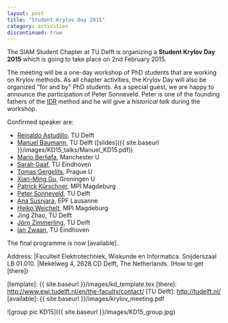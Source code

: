 ```yaml
---
layout: post
title: "Student Krylov Day 2015"
category: activities
discontinued: true
---
```


The SIAM Student Chapter at TU Delft is organizing a **Student Krylov Day
2015** which is going to take place on 2nd February 2015.

The meeting will be a one-day workshop of PhD students that are working on
Krylov methods.  As all chapter activities, the Krylov Day will also be
organized "for and by" PhD students.  As a special guest, we are happy to
announce the participation of Peter Sonneveld.  Peter is one of the founding
fathers of the [IDR] method and he will give a *historical talk* during the
workshop.

Confirmed speaker are:

* [Reinaldo Astudillo], TU Delft
* [Manuel Baumann], TU Delft ([slides]({{ site.baseurl }}/images/KD15_talks/Manuel_KD15.pdf))
* [Mario Berljafa], Manchester U
* [Sarah Gaaf], TU Eindhoven
* [Tomas Gergelits], Prague U
* [Xian-Ming Gu], Groningen U
* [Patrick Kürschner], MPI Magdeburg
* [Peter Sonneveld], TU Delft
* [Ana Susnjara], EPF Lausanne
* [Heiko Weichelt], MPI Magdeburg
* Jing Zhao,  TU Delft
* [Jörn Zimmerling], TU Delft
* [Ian Zwaan], TU Eindhoven

The final programme is now [available].

Address: |Faculteit Elektrotechniek, Wiskunde en Informatica. Snijderszaal LB 01.010.
         |Mekelweg 4, 2628 CD  Delft, The Netherlands. (How to get [there])

[IDR]: http://ta.twi.tudelft.nl/nw/users/gijzen/IDR.html
[mail sscdelft]: mailto:SIAMSC-EWI@tudelft.nl
[template]: {{ site.baseurl }}/images/kd_template.tex
[there]: http://www.ewi.tudelft.nl/en/the-faculty/contact/
[TU Delft]: http://tudelft.nl/
[available]:  {{ site.baseurl }}/images/krylov_meeting.pdf

![group pic KD15]({{ site.baseurl }}/images/KD15_group.jpg)

[Reinaldo Astudillo]: http://ta.twi.tudelft.nl/nw/users/rastudillo/
[Manuel Baumann]: http://ta.twi.tudelft.nl/nw/users/mmbaumann/
[Mario Berljafa]: http://www.maths.manchester.ac.uk/~berljafa/
[Carlos Echeverria]: https://www.math.tu-berlin.de/fachgebiete_ag_modnumdiff/fg_numerische_lineare_algebra/v-menue/numerische_lineare_algebra/carlos_echeverria/home/
[Sarah Gaaf]: http://www.win.tue.nl/~sgaaf/
[Yue Qiu]: http://ta.twi.tudelft.nl/nw/users/yueqiu/
[Peter Sonneveld]: http://ta.twi.tudelft.nl/nw/users/sonnevld/
[Ian Zwaan]: http://ianzwaan.com/
[Xian-Ming Gu]: http://www.rug.nl/staff/x.m.gu/
[Ana Susnjara]: http://people.epfl.ch/ana.susnjara
[Heiko Weichelt]: http://www2.mpi-magdeburg.mpg.de/mpcsc/weichelt/
[Patrick Kürschner]: http://www2.mpi-magdeburg.mpg.de/mpcsc/kuerschner/
[Tomas Gergelits]: http://www.karlin.mff.cuni.cz/~gergelits/
[Jörn Zimmerling]: http://ens.ewi.tudelft.nl/People/bio.php?id=290